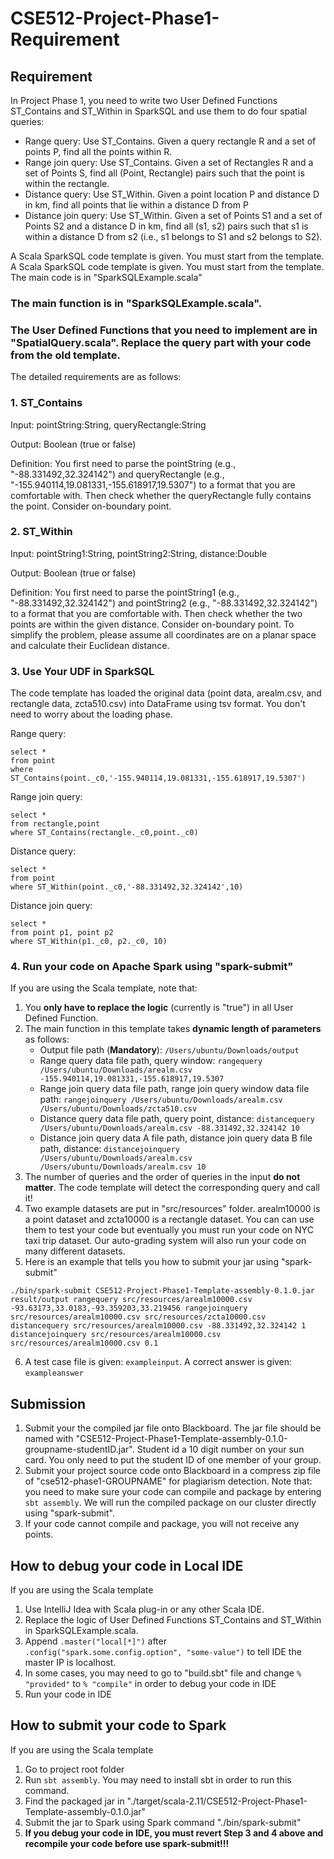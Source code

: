 
# CSE512-Project-Phase1-Requirement

## Requirement

In Project Phase 1, you need to write two User Defined Functions ST\_Contains and ST\_Within in SparkSQL and use them to do four spatial queries:

* Range query: Use ST_Contains. Given a query rectangle R and a set of points P, find all the points within R.
* Range join query: Use ST_Contains. Given a set of Rectangles R and a set of Points S, find all (Point, Rectangle) pairs such that the point is within the rectangle.
* Distance query: Use ST_Within. Given a point location P and distance D in km, find all points that lie within a distance D from P
* Distance join query: Use ST_Within. Given a set of Points S1 and a set of Points S2 and a distance D in km, find all (s1, s2) pairs such that s1 is within a distance D from s2 (i.e., s1 belongs to S1 and s2 belongs to S2).


A Scala SparkSQL code template is given. You must start from the template. 	A Scala SparkSQL code template is given. You must start from the template. The main code is in "SparkSQLExample.scala"

### The main function is in "SparkSQLExample.scala".

### The User Defined Functions that you need to implement are in "SpatialQuery.scala". Replace the query part with your code from the old template.



The detailed requirements are as follows:

### 1. ST_Contains

Input: pointString:String, queryRectangle:String

Output: Boolean (true or false)

Definition: You first need to parse the pointString (e.g., "-88.331492,32.324142") and queryRectangle (e.g., "-155.940114,19.081331,-155.618917,19.5307") to a format that you are comfortable with. Then check whether the queryRectangle fully contains the point. Consider on-boundary point.

### 2. ST_Within

Input: pointString1:String, pointString2:String, distance:Double

Output: Boolean (true or false)

Definition: You first need to parse the pointString1 (e.g., "-88.331492,32.324142") and pointString2 (e.g., "-88.331492,32.324142") to a format that you are comfortable with. Then check whether the two points are within the given distance. Consider on-boundary point. To simplify the problem, please assume all coordinates are on a planar space and calculate their Euclidean distance.

### 3. Use Your UDF in SparkSQL

The code template has loaded the original data (point data, arealm.csv, and rectangle data, zcta510.csv) into DataFrame using tsv format. You don't need to worry about the loading phase.

Range query:
```
select * 
from point 
where ST_Contains(point._c0,'-155.940114,19.081331,-155.618917,19.5307')
```

Range join query:
```
select * 
from rectangle,point 
where ST_Contains(rectangle._c0,point._c0)
```

Distance query:
```
select * 
from point 
where ST_Within(point._c0,'-88.331492,32.324142',10)
```

Distance join query:
```
select * 
from point p1, point p2 
where ST_Within(p1._c0, p2._c0, 10)
```

### 4. Run your code on Apache Spark using "spark-submit"

If you are using the Scala template, note that:

1. You **only have to replace the logic** (currently is "true") in all User Defined Function.
2. The main function in this template takes **dynamic length of parameters** as follows:
	* Output file path (**Mandatory**): ```/Users/ubuntu/Downloads/output```
	* Range query data file path, query window: ```rangequery /Users/ubuntu/Downloads/arealm.csv -155.940114,19.081331,-155.618917,19.5307```
	* Range join query data file path, range join query window data file path: ```rangejoinquery /Users/ubuntu/Downloads/arealm.csv /Users/ubuntu/Downloads/zcta510.csv```
	* Distance query data file path, query point, distance: ```distancequery /Users/ubuntu/Downloads/arealm.csv -88.331492,32.324142 10```
	* Distance join query data A file path, distance join query data B file path, distance: ```distancejoinquery /Users/ubuntu/Downloads/arealm.csv /Users/ubuntu/Downloads/arealm.csv 10```
3. The number of queries and the order of queries in the input **do not matter**. The code template will detect the corresponding query and call it!
4. Two example datasets are put in "src/resources" folder. arealm10000 is a point dataset and zcta10000 is a rectangle dataset. You can can use them to test your code but eventually you must run your code on NYC taxi trip dataset. Our auto-grading system will also run your code on many different datasets.
5. Here is an example that tells you how to submit your jar using "spark-submit"
```
./bin/spark-submit CSE512-Project-Phase1-Template-assembly-0.1.0.jar result/output rangequery src/resources/arealm10000.csv -93.63173,33.0183,-93.359203,33.219456 rangejoinquery src/resources/arealm10000.csv src/resources/zcta10000.csv distancequery src/resources/arealm10000.csv -88.331492,32.324142 1 distancejoinquery src/resources/arealm10000.csv src/resources/arealm10000.csv 0.1
```
6. A test case file is given: ``exampleinput``. A correct answer is given: ``exampleanswer``


## Submission

1. Submit your the compiled jar file onto Blackboard. The jar file should be named with "CSE512-Project-Phase1-Template-assembly-0.1.0-groupname-studentID.jar". Student id a 10 digit number on your sun card. You only need to put the student ID of one member of your group.
3. Submit your project source code onto Blackboard in a compress zip file of "cse512-phase1-GROUPNAME" for plagiarism detection. Note that: you need to make sure your code can compile and package by entering ```sbt assembly```. We will run the compiled package on our cluster directly using "spark-submit".
4. If your code cannot compile and package, you will not receive any points.

## How to debug your code in Local IDE

If you are using the Scala template

1. Use IntelliJ Idea with Scala plug-in or any other Scala IDE.
2. Replace the logic of User Defined Functions ST\_Contains and ST\_Within in SparkSQLExample.scala.
3. Append ```.master("local[*]")``` after ```.config("spark.some.config.option", "some-value")``` to tell IDE the master IP is localhost.
3. In some cases, you may need to go to "build.sbt" file and change ```% "provided"``` to ```% "compile"``` in order to debug your code in IDE
4. Run your code in IDE

## How to submit your code to Spark
If you are using the Scala template

1. Go to project root folder
2. Run ```sbt assembly```. You may need to install sbt in order to run this command.
3. Find the packaged jar in "./target/scala-2.11/CSE512-Project-Phase1-Template-assembly-0.1.0.jar"
4. Submit the jar to Spark using Spark command "./bin/spark-submit"
5. **If you debug your code in IDE, you must revert Step 3 and 4 above and recompile your code before use spark-submit!!!**
<!--stackedit_data:
eyJoaXN0b3J5IjpbMTg0MzUxODQ1NV19
-->